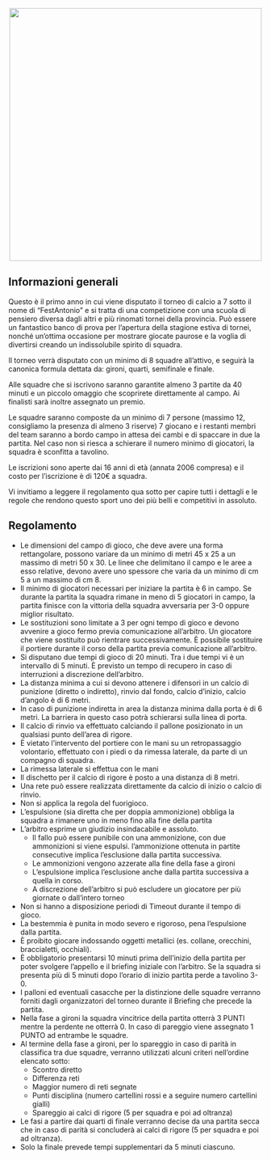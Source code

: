 <p align="center">
  <img width="500px" src="/assets/images/calcio.jpg">
</p>
  
## Informazioni generali
Questo è il primo anno in cui viene disputato il torneo di calcio a 7 sotto il nome di “FestAntonio” e si tratta di una competizione con una scuola di pensiero diversa dagli altri e più rinomati tornei della provincia. Può
essere un fantastico banco di prova per l’apertura della stagione estiva di tornei, nonché un’ottima
occasione per mostrare giocate paurose e la voglia di divertirsi creando un indissolubile spirito di squadra.

Il torneo verrà disputato con un minimo di 8 squadre all’attivo, e seguirà la canonica formula dettata da:
gironi, quarti, semifinale e finale.

Alle squadre che si iscrivono saranno garantite almeno 3 partite da 40 minuti e un piccolo omaggio che
scoprirete direttamente al campo. Ai finalisti sarà inoltre assegnato un premio.

Le squadre saranno composte da un minimo di 7 persone (massimo 12, consigliamo la presenza di almeno 3
riserve) 7 giocano e i restanti membri del team saranno a bordo campo in attesa dei cambi e di spaccare in
due la partita. Nel caso non si riesca a schierare il numero minimo di giocatori, la squadra è sconfitta a
tavolino.

Le iscrizioni sono aperte dai 16 anni di età (annata 2006 compresa) e il costo per l’iscrizione è di 120€ a
squadra.

Vi invitiamo a leggere il regolamento qua sotto per capire tutti i dettagli e le regole che rendono questo
sport uno dei più belli e competitivi in assoluto.

## Regolamento
- Le dimensioni del campo di gioco, che deve avere una forma rettangolare, possono variare da un minimo di metri 45 x 25 a un massimo di metri 50 x 30. Le linee che delimitano il campo e le aree a esso relative, devono avere uno spessore che varia da un minimo di cm 5 a un massimo di cm 8.
- Il minimo di giocatori necessari per iniziare la partita è 6 in campo. Se durante la partita la squadra rimane in meno di 5 giocatori in campo, la partita finisce con la vittoria della squadra avversaria per 3-0 oppure miglior risultato.
- Le sostituzioni sono limitate a 3 per ogni tempo di gioco e devono avvenire a gioco fermo previa comunicazione all’arbitro. Un giocatore che viene sostituito può rientrare successivamente. È possibile sostituire il portiere durante il corso della partita previa comunicazione all’arbitro.
- Si disputano due tempi di gioco di 20 minuti. Tra i due tempi vi è un intervallo di 5 minuti. È previsto un tempo di recupero in caso di interruzioni a discrezione dell’arbitro.
- La distanza minima a cui si devono attenere i difensori in un calcio di punizione (diretto o indiretto), rinvio dal fondo, calcio d’inizio, calcio d’angolo è di 6 metri.
- In caso di punizione indiretta in area la distanza minima dalla porta è di 6 metri. La barriera in questo caso potrà schierarsi sulla linea di porta.
- Il calcio di rinvio va effettuato calciando il pallone posizionato in un qualsiasi punto dell’area di rigore.
- È vietato l’intervento del portiere con le mani su un retropassaggio volontario, effettuato con i piedi o da rimessa laterale, da parte di un compagno di squadra.
- La rimessa laterale si effettua con le mani
- Il dischetto per il calcio di rigore è posto a una distanza di 8 metri.
- Una rete può essere realizzata direttamente da calcio di inizio o calcio di rinvio.
- Non si applica la regola del fuorigioco.
- L’espulsione (sia diretta che per doppia ammonizione) obbliga la squadra a rimanere uno in meno fino alla fine della partita
- L’arbitro esprime un giudizio insindacabile e assoluto.
  - Il fallo può essere punibile con una ammonizione, con due ammonizioni si viene espulsi. l’ammonizione ottenuta in partite consecutive implica l’esclusione dalla partita successiva. 
  - Le ammonizioni vengono azzerate alla fine della fase a gironi
  - L’espulsione implica l’esclusione anche dalla partita successiva a quella in corso.
  - A discrezione dell’arbitro si può escludere un giocatore per più giornate o dall’intero torneo
- Non si hanno a disposizione periodi di Timeout durante il tempo di gioco.
- La bestemmia è punita in modo severo e rigoroso, pena l’espulsione dalla partita.
- È proibito giocare indossando oggetti metallici (es. collane, orecchini, braccialetti, occhiali).
- È obbligatorio presentarsi 10 minuti prima dell’inizio della partita per poter svolgere l’appello e il briefing iniziale con l’arbitro. Se la squadra si presenta più di 5 minuti dopo l’orario di inizio partita perde a tavolino 3-0.
- I palloni ed eventuali casacche per la distinzione delle squadre verranno forniti dagli organizzatori del torneo durante il Briefing che precede la partita.
- Nella fase a gironi la squadra vincitrice della partita otterrà 3 PUNTI mentre la perdente ne otterrà 0. In caso di pareggio viene assegnato 1 PUNTO ad entrambe le squadre.
- Al termine della fase a gironi, per lo spareggio in caso di parità in classifica tra due squadre, verranno utilizzati alcuni criteri nell’ordine elencato sotto:
  - Scontro diretto
  - Differenza reti
  - Maggior numero di reti segnate
  - Punti disciplina (numero cartellini rossi e a seguire numero cartellini gialli)
  - Spareggio ai calci di rigore (5 per squadra e poi ad oltranza)
- Le fasi a partire dai quarti di finale verranno decise da una partita secca che in caso di parità si concluderà ai calci di rigore (5 per squadra e poi ad oltranza).
- Solo la finale prevede tempi supplementari da 5 minuti ciascuno.
